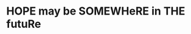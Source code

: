# HOPE may be SOMEWHeRE in THE futuRe

<!-- 
    amazon_aws_private_creds_client_id: "{{ AWS_ACCOUNT_ID }}"
    amazon_aws_private_creds_api_token_access_key: "{{ AWS_ACCESS_KEY_ID }}"
    amazon_aws_private_creds_api_token_secret_key: "{{ AWS_SECRET_KEY }}"
    amazon_aws_private_creds_canonical_user_id: "{{ AWS_CANONICAL_USER_ID }}" -->
